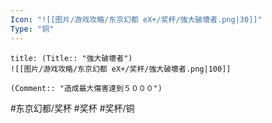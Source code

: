 ```yaml
---
Icon: "![[图片/游戏攻略/东京幻都 eX+/奖杯/強大破壞者.png|30]]"
Type: "铜"
---
```

```ad-common-bronze-trophy
title: (Title:: "強大破壞者")
![[图片/游戏攻略/东京幻都 eX+/奖杯/強大破壞者.png|100]]

(Comment:: "造成最大傷害達到５０００")
```

#东京幻都/奖杯 #奖杯 #奖杯/铜
